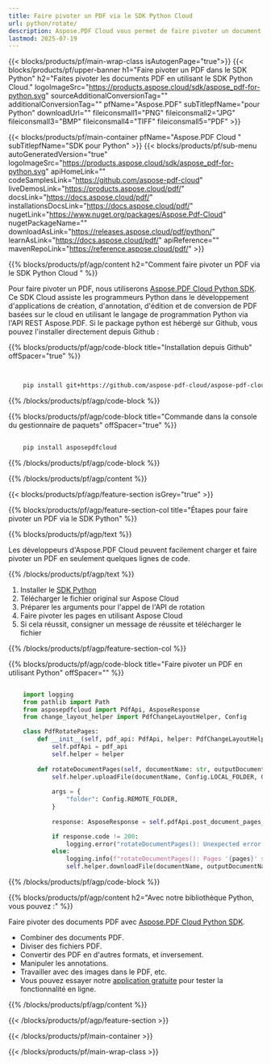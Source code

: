 ```yaml
---
title: Faire pivoter un PDF via le SDK Python Cloud
url: python/rotate/
description: Aspose.PDF Cloud vous permet de faire pivoter un document PDF. Consultez le code source Python pour faire pivoter un fichier PDF.
lastmod: 2025-07-19
---
```


{{< blocks/products/pf/main-wrap-class isAutogenPage="true">}}
{{< blocks/products/pf/upper-banner h1="Faire pivoter un PDF dans le SDK Python" h2="Faites pivoter les documents PDF en utilisant le SDK Python Cloud." logoImageSrc="https://products.aspose.cloud/sdk/aspose_pdf-for-python.svg" sourceAdditionalConversionTag="" additionalConversionTag="" pfName="Aspose.PDF" subTitlepfName="pour Python" downloadUrl="" fileiconsmall1="PNG" fileiconsmall2="JPG" fileiconsmall3="BMP" fileiconsmall4="TIFF" fileiconsmall5="PDF" >}}

{{< blocks/products/pf/main-container pfName="Aspose.PDF Cloud " subTitlepfName="SDK pour Python" >}}
{{< blocks/products/pf/sub-menu autoGeneratedVersion="true" logoImageSrc="https://products.aspose.cloud/sdk/aspose_pdf-for-python.svg" apiHomeLink="" codeSamplesLink="https://github.com/aspose-pdf-cloud" liveDemosLink="https://products.aspose.cloud/pdf/" docsLink="https://docs.aspose.cloud/pdf/" installationsDocsLink="https://docs.aspose.cloud/pdf/" nugetLink="https://www.nuget.org/packages/Aspose.Pdf-Cloud" nugetPackageName="" downloadAsLink="https://releases.aspose.cloud/pdf/python/" learnAsLink="https://docs.aspose.cloud/pdf/" apiReference="" mavenRepoLink="https://reference.aspose.cloud/pdf/" >}}

{{% blocks/products/pf/agp/content h2="Comment faire pivoter un PDF via le SDK Python Cloud " %}}

Pour faire pivoter un PDF, nous utiliserons
[Aspose.PDF Cloud Python SDK](https://products.aspose.cloud/pdf/python/). Ce SDK Cloud assiste les programmeurs Python dans le développement d'applications de création, d'annotation, d'édition et de conversion de PDF basées sur le cloud en utilisant le langage de programmation Python via l'API REST Aspose.PDF. Si le package python est hébergé sur Github, vous pouvez l'installer directement depuis Github :

{{% blocks/products/pf/agp/code-block title="Installation depuis Github" offSpacer="true" %}}

```bash

     
    pip install git+https://github.com/aspose-pdf-cloud/aspose-pdf-cloud-python.git


```

{{% /blocks/products/pf/agp/code-block %}}

{{% blocks/products/pf/agp/code-block title="Commande dans la console du gestionnaire de paquets" offSpacer="true" %}}

```bash
     
    pip install asposepdfcloud

```

{{% /blocks/products/pf/agp/code-block %}}

{{% /blocks/products/pf/agp/content %}}

{{< blocks/products/pf/agp/feature-section isGrey="true" >}}

{{% blocks/products/pf/agp/feature-section-col title="Étapes pour faire pivoter un PDF via le SDK Python" %}}

{{% blocks/products/pf/agp/text %}}

Les développeurs d'Aspose.PDF Cloud peuvent facilement charger et faire pivoter un PDF en seulement quelques lignes de code.

{{% /blocks/products/pf/agp/text %}}

1. Installer le [SDK Python](https://pypi.org/project/asposepdfcloud/)
1. Télécharger le fichier original sur Aspose Cloud
1. Préparer les arguments pour l'appel de l'API de rotation
1. Faire pivoter les pages en utilisant Aspose Cloud
1. Si cela réussit, consigner un message de réussite et télécharger le fichier

{{% /blocks/products/pf/agp/feature-section-col %}}

{{% blocks/products/pf/agp/code-block title="Faire pivoter un PDF en utilisant Python" offSpacer="" %}}

```python

    import logging
    from pathlib import Path
    from asposepdfcloud import PdfApi, AsposeResponse
    from change_layout_helper import PdfChangeLayoutHelper, Config

    class PdfRotatePages:
        def __init__(self, pdf_api: PdfApi, helper: PdfChangeLayoutHelper):
            self.pdfApi = pdf_api
            self.helper = helper
            
        def rotateDocumentPages(self, documentName: str, outputDocumentName: str, rotateAngle: str, pages: str):
            self.helper.uploadFile(documentName, Config.LOCAL_FOLDER, Config.REMOTE_FOLDER)
            
            args = {
                "folder": Config.REMOTE_FOLDER,
            }
            
            response: AsposeResponse = self.pdfApi.post_document_pages_rotate(documentName, rotateAngle, pages, **args)

            if response.code != 200:
                logging.error("rotateDocumentPages(): Unexpected error!")
            else:
                logging.info(f"rotateDocumentPages(): Pages '{pages}' successfully rotated!")
                self.helper.downloadFile(documentName, outputDocumentName, Config.LOCAL_FOLDER, Config.REMOTE_FOLDER, "rotated_")
```

{{% /blocks/products/pf/agp/code-block %}}

{{% blocks/products/pf/agp/content h2="Avec notre bibliothèque Python, vous pouvez :" %}}

Faire pivoter des documents PDF avec [Aspose.PDF Cloud Python SDK](https://products.aspose.cloud/pdf/python/).

+ Combiner des documents PDF.
+ Diviser des fichiers PDF.
+ Convertir des PDF en d'autres formats, et inversement.
+ Manipuler les annotations.
+ Travailler avec des images dans le PDF, etc.
+ Vous pouvez essayer notre [application gratuite](https://products.aspose.app/pdf/family) pour tester la fonctionnalité en ligne.

{{% /blocks/products/pf/agp/content %}}

{{< /blocks/products/pf/agp/feature-section >}}

{{< /blocks/products/pf/main-container >}}

{{< /blocks/products/pf/main-wrap-class >}}

